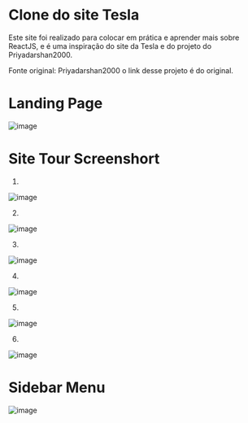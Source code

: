# Clone do site Tesla

Este site foi realizado para colocar em prática e aprender mais sobre ReactJS, e é uma inspiração do site da Tesla e do projeto do Priyadarshan2000. 

Fonte original: Priyadarshan2000 
o link desse projeto é do original. 



# Landing Page
![image](https://user-images.githubusercontent.com/61336911/128104192-0776007c-0b98-4c98-8891-6d004a09192a.png)

# Site Tour Screenshort

1.
![image](https://user-images.githubusercontent.com/61336911/128104215-dd9b57f8-521e-4094-a793-cdaf1f7080c2.png)

2.
![image](https://user-images.githubusercontent.com/61336911/128104242-b2e16bc4-210f-48a8-92e9-8bf1d72aa069.png)

3.
![image](https://user-images.githubusercontent.com/61336911/128104262-5fb0572f-1c79-41fd-9eb3-a0b0b83032e4.png)
 
4.
![image](https://user-images.githubusercontent.com/61336911/128104301-7f28dd4d-7b47-493d-9563-c4e015c52717.png)

5.
![image](https://user-images.githubusercontent.com/61336911/128104343-a23e4030-de06-4b82-ae4a-5911dea2be08.png)

6.
![image](https://user-images.githubusercontent.com/61336911/128104359-c16f799d-7ac8-4ca8-bcd3-b8cd02de5699.png)

# Sidebar Menu
 ![image](https://user-images.githubusercontent.com/61336911/128104411-7f5a0b41-1838-41fc-a194-9384afb447ad.png)

